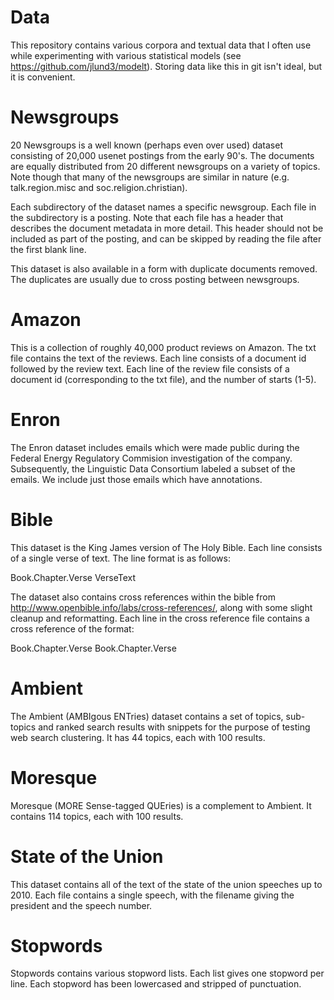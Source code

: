 Data
====

This repository contains various corpora and textual data that I often use
while experimenting with various statistical models (see
https://github.com/jlund3/modelt). Storing data like this in git isn't ideal,
but it is convenient.

Newsgroups
==========

20 Newsgroups is a well known (perhaps even over used) dataset consisting of
20,000 usenet postings from the early 90's. The documents are equally
distributed from 20 different newsgroups on a variety of topics. Note though
that many of the newsgroups are similar in nature (e.g. talk.region.misc and
soc.religion.christian).

Each subdirectory of the dataset names a specific newsgroup. Each file in the
subdirectory is a posting. Note that each file has a header that describes the
document metadata in more detail. This header should not be included as part of
the posting, and can be skipped by reading the file after the first blank line.

This dataset is also available in a form with duplicate documents removed. The
duplicates are usually due to cross posting between newsgroups.

Amazon
======

This is a collection of roughly 40,000 product reviews on Amazon. The txt file
contains the text of the reviews. Each line consists of a document id followed
by the review text. Each line of the review file consists of a document id
(corresponding to the txt file), and the number of starts (1-5).

Enron
=====

The Enron dataset includes emails which were made public during the Federal
Energy Regulatory Commision investigation of the company. Subsequently, the
Linguistic Data Consortium labeled a subset of the emails. We include just
those emails which have annotations.

Bible
=====

This dataset is the King James version of The Holy Bible. Each line consists of
a single verse of text. The line format is as follows:

Book.Chapter.Verse VerseText

The dataset also contains cross references within the bible from
http://www.openbible.info/labs/cross-references/, along with some slight
cleanup and reformatting. Each line in the cross reference file contains a cross
reference of the format:

Book.Chapter.Verse Book.Chapter.Verse

Ambient
=======

The Ambient (AMBIgous ENTries) dataset contains a set of topics, sub-topics and
ranked search results with snippets for the purpose of testing web search clustering.
It has 44 topics, each with 100 results.

Moresque
========

Moresque (MORE Sense-tagged QUEries) is a complement to Ambient.
It contains 114 topics, each with 100 results.

State of the Union
==================
This dataset contains all of the text of the state of the union speeches up to
2010. Each file contains a single speech, with the filename giving the
president and the speech number.

Stopwords
=========

Stopwords contains various stopword lists. Each list gives one stopword per
line. Each stopword has been lowercased and stripped of punctuation.
